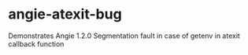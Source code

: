 # angie-atexit-bug
Demonstrates Angie 1.2.0 Segmentation fault in case of getenv in atexit callback function
